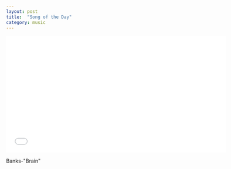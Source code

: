 ```yaml
---
layout: post
title:  "Song of the Day"
category: music
---
```


<iframe width="600" height="320" src="//www.youtube.com/embed/NL9T42SVnN0?feature=player_detailpage" frameborder="0" allowfullscreen></iframe>

<p>Banks-"Brain"</p>